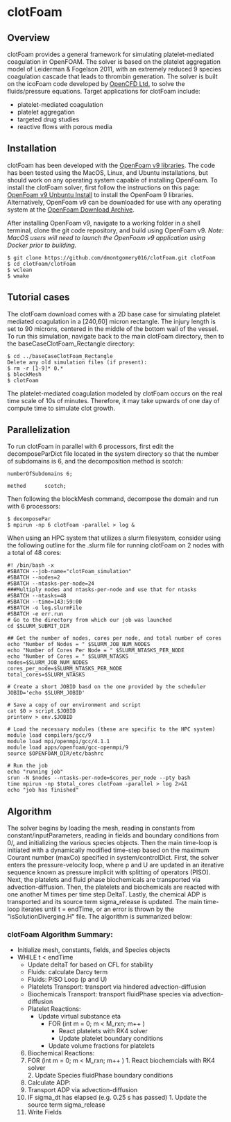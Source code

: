 # clotFoam
## Overview
clotFoam provides a general framework for simulating platelet-mediated coagulation in OpenFOAM.  The solver is based on the platelet aggregation model of Leiderman & Fogelson 2011, with an extremely reduced 9 species coagulation cascade that leads to thrombin generation.
The solver is built on the icoFoam code developed by [OpenCFD Ltd.](http://openfoam.com/) to solve the fluids/pressure equations. Target applications for clotFoam include:

* platelet-mediated coagulation
* platelet aggregation
* targeted drug studies
* reactive flows with porous media

## Installation

clotFoam has been developed with the [OpenFoam v9 libraries](https://openfoam.org/version/9/). The code has been tested using the MacOS, Linux, and Ubuntu installations, but should work on any operating system capable of installing OpenFoam. To install the clotFoam solver, first follow the instructions on this page: [OpenFoam v9 Unbuntu Install](https://openfoam.org/download/9-ubuntu/) to install the OpenFoam 9 libraries.  Alternatively, OpenFoam v9 can be downloaded for use with any operating system at the [OpenFoam Download Archive](https://openfoam.org/download/archive/).

After installing OpenFoam v9, navigate to a working folder in a shell terminal, clone the git code repository, and build using OpenFoam v9. <em>Note: MacOS users will need to launch the OpenFoam v9 application using Docker prior to building.</em>

```
$ git clone https://github.com/dmontgomery016/clotFoam.git clotFoam
$ cd clotFoam/clotFoam
$ wclean
$ wmake
```

## Tutorial cases
The clotFoam download comes with a 2D base case for simulating platelet mediated coagulation in a \[240,60] micron rectangle. The injury length is set to 90 microns, centered in the middle of the bottom wall of the vessel.  To run this simulation, navigate back to the main clotFoam directory, then to the baseCaseClotFoam_Rectangle directory:

```
$ cd ../baseCaseClotFoam_Rectangle
Delete any old simulation files (if present):
$ rm -r [1-9]* 0.*
$ blockMesh
$ clotFoam
```

The platelet-mediated coagulation modeled by clotFoam occurs on the real time scale of 10s of minutes.  Therefore, it may take upwards of one day of compute time to simulate clot growth.  

## Parallelization
To run clotFoam in parallel with 6 processors, first edit the decomposeParDict file located in the system directory so that the number of subdomains is 6, and the decomposition method is scotch:
```
numberOfSubdomains 6;

method      scotch;
```
Then following the blockMesh command, decompose the domain and run with 6 processors:
```
$ decomposePar
$ mpirun -np 6 clotFoam -parallel > log &
```

When using an HPC system that utilizes a slurm filesystem, consider using the following outline for the .slurm file for running clotFoam on 2 nodes with a total of 48 cores:
```
#! /bin/bash -x
#SBATCH --job-name="clotFoam_simulation"
#SBATCH --nodes=2
#SBATCH --ntasks-per-node=24
###Multiply nodes and ntasks-per-node and use that for ntasks
#SBATCH --ntasks=48
#SBATCH --time=143:59:00
#SBATCH -o log.slurmFile
#SBATCH -e err.run
# Go to the directory from which our job was launched
cd $SLURM_SUBMIT_DIR

## Get the number of nodes, cores per node, and total number of cores
echo "Number of Nodes = " $SLURM_JOB_NUM_NODES
echo "Number of Cores Per Node = " $SLURM_NTASKS_PER_NODE
echo "Number of Cores = " $SLURM_NTASKS
nodes=$SLURM_JOB_NUM_NODES
cores_per_node=$SLURM_NTASKS_PER_NODE
total_cores=$SLURM_NTASKS

# Create a short JOBID basd on the one provided by the scheduler 
JOBID='echo $SLURM_JOBID'

# Save a copy of our environment and script
cat $0 > script.$JOBID
printenv > env.$JOBID

# Load the necessary modules (these are specific to the HPC system)
module load compilers/gcc/9 
module load mpi/openmpi/gcc/4.1.1
module load apps/openfoam/gcc-openmpi/9
source $OPENFOAM_DIR/etc/bashrc

# Run the job
echo "running job"
srun -N $nodes --ntasks-per-node=$cores_per_node --pty bash
time mpirun -np $total_cores clotFoam -parallel > log 2>&1 
echo "job has finished"               
```

## Algorithm
The solver begins by loading the mesh, reading in constants from constant/inputParameters, reading in fields and boundary conditions from 0/, and initializing the various species objects.  Then the main time-loop is initiated with a dynamically modified time-step based on the maximum Courant number (maxCo) specified in system/controlDict.  First, the solver enters the pressure-velocity loop, where p and U are updated in an iterative sequence known as pressure implicit with splitting of operators (PISO). Next, the platelets and fluid phase biochemicals are transported via advection-diffusion.  Then, the platelets and biochemicals are reacted with one another M times per time step DeltaT. Lastly, the chemical ADP is transported and its source term sigma_release is updated.  The main time-loop iterates until t = endTime, or an error is thrown by the "isSolutionDiverging.H" file.  The algorithm is summarized below:

### clotFoam Algorithm Summary:
* Initialize mesh, constants, fields, and Species objects
* WHILE t < endTime 
  * Update deltaT for based on CFL for stability
  * Fluids: calculate Darcy term
  * Fluids: PISO Loop (p and U)
  * Platelets Transport: transport via hindered advection-diffusion
  * Biochemicals Transport: transport fluidPhase species via advection-diffusion
  * Platelet Reactions:
    * Update virtual substance eta
      * FOR (int m = 0; m < M_rxn; m++ )
        * React platelets with RK4 solver  
        * Update platelet boundary conditions 
      * Update volume fractions for platelets
  6. Biochemical Reactions:
    1. FOR (int m = 0; m < M_rxn; m++ )
      1. React biochemcials with RK4 solver  
      2. Update Species fluidPhase boundary conditions 
  7. Calculate ADP:
    1. Transport ADP via advection-diffusion
    2. IF sigma_dt has elapsed (e.g. 0.25 s has passed)
      1. Update the source term sigma_release   
  8. Write Fields

